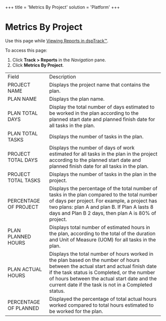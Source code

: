 +++
title = 'Metrics By Project'
solution = 'Platform'
+++

# Metrics By Project

<div class="use">

Use this page while [Viewing Reports in
dspTrack™](../Use_Cases/View_Reports_in_dspTrack).

</div>

To access this page:

1.  Click **Track \> Reports** in the *Navigation* pane.
2.  Click **Metrics By
Project**.

|                       |                                                                                                                                                                                                                                                                                         |
| --------------------- | --------------------------------------------------------------------------------------------------------------------------------------------------------------------------------------------------------------------------------------------------------------------------------------- |
| Field                 | Description                                                                                                                                                                                                                                                                             |
| PROJECT NAME          | Displays the project name that contains the plan.                                                                                                                                                                                                                                       |
| PLAN NAME             | Displays the plan name.                                                                                                                                                                                                                                                                 |
| PLAN TOTAL DAYS       | Display the total number of days estimated to be worked in the plan according to the planned start date and planned finish date for all tasks in the plan.                                                                                                                              |
| PLAN TOTAL TASKS      | Displays the number of tasks in the plan.                                                                                                                                                                                                                                               |
| PROJECT TOTAL DAYS    | Displays the number of days of work estimated for all tasks in the plan in the project according to the planned start date and planned finish date for all tasks in the plan.                                                                                                           |
| PROJECT TOTAL TASKS   | Displays the number of tasks in the plan in the project.                                                                                                                                                                                                                                |
| PERCENTAGE OF PROJECT | Displays the percentage of the total number of tasks in the plan compared to the total number of days per project. For example, a project has two plans: plan A and plan B. If Plan A lasts 8 days and Plan B 2 days, then plan A is 80% of project.                                    |
| PLAN PLANNED HOURS    | Displays total number of estimated hours in the plan, according to the total of the duration and Unit of Measure (UOM) for all tasks in the plan.                                                                                                                                       |
| PLAN ACTUAL HOURS     | Displays the total number of hours worked in the plan based on the number of hours between the actual start and actual finish date if the task status is Completed, or the number of hours between the actual start date and the current date if the task is not in a Completed status. |
| PERCENTAGE OF PLANNED | Displayed the percentage of total actual hours worked compared to total hours estimated to be worked for the plan.                                                                                                                                                                      |
